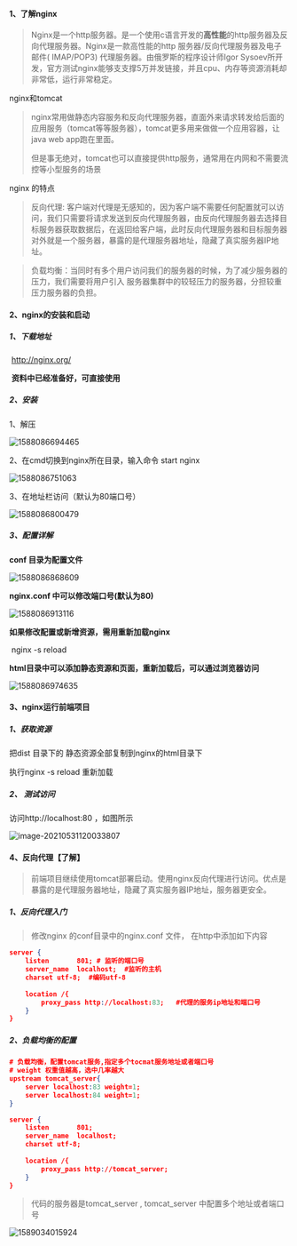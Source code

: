 #### 1、了解nginx

> Nginx是一个http服务器。是一个使用c语言开发的**高性能**的http服务器及反向代理服务器。Nginx是一款高性能的http 服务器/反向代理服务器及电子邮件( IMAP/POP3) 代理服务器。由俄罗斯的程序设计师Igor Sysoev所开发，官方测试nginx能够支支撑5万并发链接，并且cpu、内存等资源消耗却非常低，运行非常稳定。

nginx和tomcat

>   nginx常用做静态内容服务和反向代理服务器，直面外来请求转发给后面的应用服务（tomcat等等服务器），tomcat更多用来做做一个应用容器，让java web app跑在里面。
>
>   但是事无绝对，tomcat也可以直接提供http服务，通常用在内网和不需要流控等小型服务的场景  

nginx 的特点

> 反向代理: 客户端对代理是无感知的，因为客户端不需要任何配置就可以访问，我们只需要将请求发送到反向代理服务器，由反向代理服务器去选择目标服务器获取数据后，在返回给客户端，此时反向代理服务器和目标服务器对外就是一个服务器，暴露的是代理服务器地址，隐藏了真实服务器IP地址。

> 负载均衡：当同时有多个用户访问我们的服务器的时候，为了减少服务器的压力，我们需要将用户引入
> 服务器集群中的较轻压力的服务器，分担较重压力服务器的负担。

#### 2、nginx的安装和启动

##### 1、下载地址

​		http://nginx.org/

​		**资料中已经准备好，可直接使用**

##### 2、安装

1、解压

![1588086694465](img/1588086694465.png)	

2、在cmd切换到nginx所在目录，输入命令 start nginx 

![1588086751063](img/1588086751063.png)	

3、在地址栏访问（默认为80端口号）

![1588086800479](img/1588086800479.png)

##### 3、配置详解

**conf 目录为配置文件**

![1588086868609](img/1588086868609.png)

**nginx.conf 中可以修改端口号(默认为80)**

![1588086913116](img/1588086913116.png)

**如果修改配置或新增资源，需用重新加载nginx**

​	nginx -s reload

**html目录中可以添加静态资源和页面，重新加载后，可以通过浏览器访问**

![1588086974635](img/1588086974635.png)

#### 3、nginx运行前端项目

##### 1、获取资源

把dist  目录下的 静态资源全部复制到nginx的html目录下 

执行nginx -s reload  重新加载

##### 2、 测试访问

访问http://localhost:80 ，如图所示

![image-20210531120033807](img/image-20210531120033807.png)

#### 4、反向代理【了解】

> 前端项目继续使用tomcat部署启动。使用nginx反向代理进行访问。优点是暴露的是代理服务器地址，隐藏了真实服务器IP地址，服务器更安全。

##### 1、反向代理入门

> 修改nginx 的conf目录中的nginx.conf 文件， 在http中添加如下内容

```json
server {
	listen       801; # 监听的端口号
	server_name  localhost;  #监听的主机
	charset utf-8;  #编码utf-8
 
	location /{
		proxy_pass http://localhost:83;   #代理的服务ip地址和端口号
	}
}
```

##### 2、负载均衡的配置

```json
# 负载均衡，配置tomcat服务,指定多个tocmat服务地址或者端口号
# weight 权重值越高，选中几率越大
upstream tomcat_server{
	server localhost:83 weight=1;
	server localhost:84 weight=1;
}

server {
	listen       801;
	server_name  localhost;
	charset utf-8;
 
	location /{
		proxy_pass http://tomcat_server;
	}
}
```

> 代码的服务器是tomcat_server , tomcat_server 中配置多个地址或者端口号

![1589034015924](img/1589034015924.png)